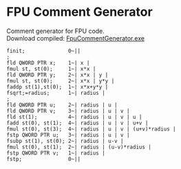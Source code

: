 # FPU Comment Generator
Comment generator for FPU code.     
Download compiled: [FpuCommentGenerator.exe](https://github.com/Refridgerator/FPU-Comment-Generator/raw/master/FpuCommentGenerator/bin/Release/FpuCommentGenerator.exe)

```Assembler
finit;              0~||
;                   
fld QWORD PTR x;    1~| x |
fmul st, st(0);     1~| x*x |
fld QWORD PTR y;    2~| x*x | y |
fmul st, st(0);     2~| x*x | y*y |
faddp st(1),st(0);  1~| x*x+y*y |
fsqrt;=radius;      1~| radius |
;                   
fld QWORD PTR u;    2~| radius | u |
fld QWORD PTR v;    3~| radius | u | v |
fld st(1);          4~| radius | u | v | u |
fadd st(0), st(1);  4~| radius | u | v | u+v |
fmul st(0), st(3);  4~| radius | u | v | (u+v)*radius |
fstp QWORD PTR u;   3~| radius | u | v |
fsubp st(1), st(0); 2~| radius | u-v |
fmul st(0), st(1);  2~| radius | (u-v)*radius |
fstp QWORD PTR v;   1~| radius |
fstp;               0~||
```